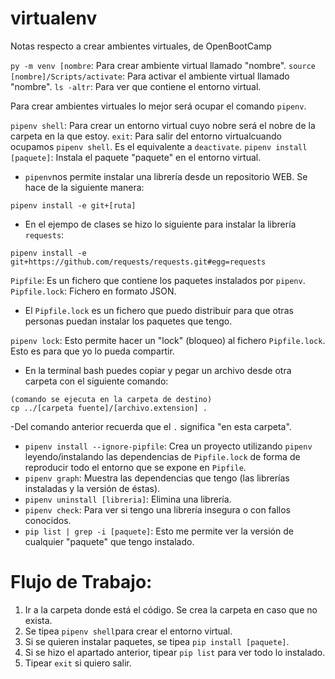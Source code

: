 # virtualenv
Notas respecto a crear ambientes virtuales, de OpenBootCamp

`py -m venv [nombre`: Para crear ambiente virtual llamado "nombre".
`source [nombre]/Scripts/activate`: Para activar el ambiente virtual llamado "nombre".
`ls -altr`: Para ver que contiene el entorno virtual.

Para crear ambientes virtuales lo mejor será ocupar el comando `pipenv`.

`pipenv shell`: Para crear un entorno virtual cuyo nobre será el nobre de la carpeta en la que estoy.
`exit`: Para salir del entorno virtualcuando ocupamos `pipenv shell`. Es el equivalente a `deactivate`.
`pipenv install [paquete]`: Instala el paquete "paquete" en el entorno virtual.

- `pipenv`nos permite instalar una librería desde un repositorio WEB. Se hace de la siguiente manera:
```
pipenv install -e git+[ruta]
```
- En el ejempo de clases se hizo lo siguiente para instalar la librería `requests`:
```
pipenv install -e git+https://github.com/requests/requests.git#egg=requests
```

`Pipfile`: Es un fichero que contiene los paquetes instalados por `pipenv`.
`Pipfile.lock`: Fichero en formato JSON.

- El `Pipfile.lock` es un fichero que puedo distribuir para que otras personas puedan instalar los paquetes que tengo.

`pipenv lock`: Esto permite hacer un "lock" (bloqueo) al fichero `Pipfile.lock`. Esto es para que yo lo pueda compartir.

- En la terminal bash puedes copiar y pegar un archivo desde otra carpeta con el siguiente comando:

```
(comando se ejecuta en la carpeta de destino)
cp ../[carpeta fuente]/[archivo.extension] .
```
-Del comando anterior recuerda que el ` . ` significa "en esta carpeta".

- `pipenv install --ignore-pipfile`: Crea un proyecto utilizando `pipenv` leyendo/instalando las dependencias de `Pipfile.lock` de forma de reproducir todo el entorno que se expone en `Pipfile`.
- `pipenv graph`: Muestra las dependencias que tengo (las librerías instaladas y la versión de éstas).
- `pipenv uninstall [libreria]`: Elimina una librería.
- `pipenv check`: Para ver si tengo una librería insegura o con fallos conocidos.
- `pip list | grep -i [paquete]`: Esto me permite ver la versión de cualquier "paquete" que tengo instalado.

# Flujo de Trabajo:

1) Ir a la carpeta donde está el código. Se crea la carpeta en caso que no exista.
2) Se tipea `pipenv shell`para crear el entorno virtual.
3) Si se quieren instalar paquetes, se tipea `pip install [paquete]`.
4) Si se hizo el apartado anterior, tipear `pip list` para ver todo lo instalado.
5) Tipear `exit` si quiero salir.
